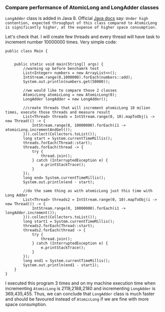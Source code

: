 ### Compare performance of AtomicLong and LongAdder classes

`LongAdder` class is added in Java 8. Official [Java docs](https://docs.oracle.com/javase/8/docs/api/java/util/concurrent/atomic/LongAdder.html)
say: `Under high contention, expected throughput of this class compared to AtomicLong is significantly higher, at the expense of higher space consumption.`
 
Let's check that. I will create few threads and every thread
will have task to increment number 10000000 times. Very simple code:

```
public class Main {


    public static void main(String[] args) {
        //warming up before benchamrk test
        List<Integer> numbers = new ArrayList<>();
        IntStream.range(0,1000000).forEach(numbers::add);
        System.out.println(numbers.get(50000));

        //we would like to compare those 2 classes
        AtomicLong atomicLong = new AtomicLong(0);
        LongAdder longAdder = new LongAdder();

        //create threads that will increment atomicLong 10 milion times, execute those threads and measure result
        List<Thread> threads = IntStream.range(0, 10).mapToObj(i -> new Thread(() -> {
            IntStream.range(0, 10000000).forEach(i1 -> atomicLong.incrementAndGet());
        })).collect(Collectors.toList());
        long start = System.currentTimeMillis();
        threads.forEach(Thread::start);
        threads.forEach(thread -> {
            try {
                thread.join();
            } catch (InterruptedException e) {
                e.printStackTrace();
            }
        });
        long end= System.currentTimeMillis();
        System.out.println(end - start);

        //do the same thing as with atomicLong just this time with Long Adder
        List<Thread> threads2 = IntStream.range(0, 10).mapToObj(i -> new Thread(() -> {
            IntStream.range(0, 10000000).forEach(i1 -> longAdder.increment());
        })).collect(Collectors.toList());
        long start1 = System.currentTimeMillis();
        threads2.forEach(Thread::start);
        threads2.forEach(thread -> {
            try {
                thread.join();
            } catch (InterruptedException e) {
                e.printStackTrace();
            }
        });
        long end1 = System.currentTimeMillis();
        System.out.println(end1 - start1);
    }
}
```

I executed this program 3 times and on my machine 
execution time when incrementing `AtomicLong` is 2119,2188,2180 and incrementing `LongAdder`
is 369,435,455. Thus, we can conclude that `LongAdder` class is much faster and should be favoured instead of
`AtomicLong` if we are fine with more space consumption.